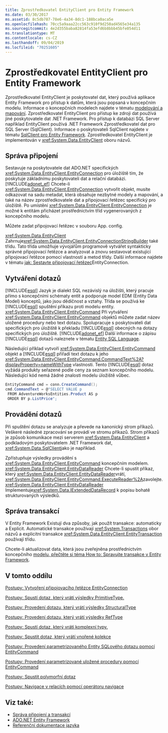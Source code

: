 ```yaml
---
title: Zprostředkovatel EntityClient pro Entity Framework
ms.date: 03/30/2017
ms.assetid: 8c5db787-78e6-4a34-8dc1-188bca0aca5e
ms.openlocfilehash: 70cc5a9aaa22cc563c910f9d250ad4565e34a135
ms.sourcegitcommit: 4e2d355baba82814fa53efd6b8bbb45bfe054d11
ms.translationtype: MT
ms.contentlocale: cs-CZ
ms.lasthandoff: 09/04/2019
ms.locfileid: "70251605"
---
```

# <a name="entityclient-provider-for-the-entity-framework"></a>Zprostředkovatel EntityClient pro Entity Framework
Zprostředkovatel EntityClient je poskytovatel dat, který používá aplikace Entity Framework pro přístup k datům, která jsou popsaná v koncepčním modelu. Informace o koncepčních modelech najdete v tématu [modelování a mapování](modeling-and-mapping.md). Zprostředkovatel EntityClient pro přístup ke zdroji dat používá jiné poskytovatele dat .NET Framework. Pro přístup k databázi SQL Server například EntityClient používá .NET Framework Zprostředkovatel dat pro SQL Server (SqlClient). Informace o poskytovateli SqlClient najdete v tématu [SqlClient pro Entity Framework](sqlclient-for-the-entity-framework.md). Zprostředkovatel EntityClient je implementován v <xref:System.Data.EntityClient> oboru názvů.  
  
## <a name="managing-connections"></a>Správa připojení  
 Sestavuje na poskytovatele dat ADO.NET specifických <xref:System.Data.EntityClient.EntityConnection> pro úložiště tím, že poskytuje základnímu poskytovateli dat a relační databázi. [!INCLUDE[adonet_ef](../../../../../includes/adonet-ef-md.md)] Chcete-li <xref:System.Data.EntityClient.EntityConnection> vytvořit objekt, musíte odkazovat na sadu metadat, která obsahuje nezbytné modely a mapování, a také na název zprostředkovatele dat a připojovací řetězec specifický pro úložiště. Po umístění <xref:System.Data.EntityClient.EntityConnection> je možné k entitám přicházet prostřednictvím tříd vygenerovaných z koncepčního modelu.  
  
 Můžete zadat připojovací řetězec v souboru App. config.  
  
 <xref:System.Data.EntityClient> Zahrnuje<xref:System.Data.EntityClient.EntityConnectionStringBuilder> také třídu. Tato třída umožňuje vývojářům programově vytvářet syntakticky správné připojovací řetězce a analyzovat a znovu sestavovat existující připojovací řetězce pomocí vlastností a metod třídy. Další informace najdete v tématu [jak: Sestavte připojovací řetězec](how-to-build-an-entityconnection-connection-string.md)EntityConnection.  
  
## <a name="creating-queries"></a>Vytváření dotazů  
 [!INCLUDE[esql](../../../../../includes/esql-md.md)] Jazyk je dialekt SQL nezávislý na úložišti, který pracuje přímo s koncepčními schématy entit a podporuje model EDM (Entity Data Model) konceptů, jako jsou dědičnost a vztahy. Třída se používá ke [!INCLUDE[esql](../../../../../includes/esql-md.md)] spuštění příkazu proti modelu entity. <xref:System.Data.EntityClient.EntityCommand> Při vytváření <xref:System.Data.EntityClient.EntityCommand> objektů můžete zadat název uložené procedury nebo text dotazu. Spolupracuje s poskytovateli dat specifických pro úložiště k překladu [!INCLUDE[esql](../../../../../includes/esql-md.md)] obecných na dotazy specifických pro úložiště. [!INCLUDE[adonet_ef](../../../../../includes/adonet-ef-md.md)] Další informace o zápisu [!INCLUDE[esql](../../../../../includes/esql-md.md)] dotazů naleznete v tématu [Entity SQL Language](./language-reference/entity-sql-language.md).  
  
 Následující příklad vytvoří <xref:System.Data.EntityClient.EntityCommand> objekt a [!INCLUDE[esql](../../../../../includes/esql-md.md)] přiřadí text dotazu k jeho <xref:System.Data.EntityClient.EntityCommand.CommandText%2A?displayProperty=nameWithType> vlastnosti. Tento [!INCLUDE[esql](../../../../../includes/esql-md.md)] dotaz vyžádá produkty seřazené podle ceny za seznam koncepčního modelu. Následující kód nemá žádné znalosti modelu úložiště vůbec.  
  
 ```csharp
EntityCommand cmd = conn.CreateCommand();
cmd.CommandText = @"SELECT VALUE p
  FROM AdventureWorksEntities.Product AS p
  ORDER BY p.ListPrice";
```
  
## <a name="executing-queries"></a>Provádění dotazů  
 Při spuštění dotazu se analyzuje a převede na kanonický strom příkazů. Veškeré následné zpracování se provádí ve stromu příkazů. Strom příkazů je způsob komunikace mezi serverem <xref:System.Data.EntityClient> a podkladovým poskytovatelem .NET Framework dat, <xref:System.Data.SqlClient>jako je například.  
  
 Zpřístupňuje výsledky provádění s <xref:System.Data.EntityClient.EntityCommand> koncepčním modelem. <xref:System.Data.EntityClient.EntityDataReader> Chcete-li spustit příkaz, který <xref:System.Data.EntityClient.EntityDataReader>vrátí, <xref:System.Data.EntityClient.EntityCommand.ExecuteReader%2A>zavolejte. <xref:System.Data.EntityClient.EntityDataReader> Implementuje<xref:System.Data.IExtendedDataRecord> k popisu bohatě strukturovaných výsledků.  
  
## <a name="managing-transactions"></a>Správa transakcí  
 V Entity Framework Existují dva způsoby, jak použít transakce: automaticky a Explicit. Automatické transakce používají <xref:System.Transactions> obor názvů a explicitní transakce <xref:System.Data.EntityClient.EntityTransaction> používají třídu.  
  
 Chcete-li aktualizovat data, která jsou zveřejněna prostřednictvím koncepčního [modelu, přečtěte si téma How to: Spravujte transakce v Entity Framework](https://docs.microsoft.com/previous-versions/dotnet/netframework-4.0/bb738523(v=vs.100)).  
  
## <a name="in-this-section"></a>V tomto oddílu  
 [Postupy: Vytvoření připojovacího řetězce EntityConnection](how-to-build-an-entityconnection-connection-string.md)  
  
 [Postupy: Spustí dotaz, který vrátí výsledky PrimitiveType.](how-to-execute-a-query-that-returns-primitivetype-results.md)  
  
 [Postupy: Provedení dotazu, který vrátí výsledky StructuralType](how-to-execute-a-query-that-returns-structuraltype-results.md)  
  
 [Postupy: Provedení dotazu, který vrátí výsledky RefType](how-to-execute-a-query-that-returns-reftype-results.md)  
  
 [Postupy: Spustí dotaz, který vrátí komplexní typy.](how-to-execute-a-query-that-returns-complex-types.md)  
  
 [Postupy: Spustit dotaz, který vrátí vnořené kolekce](how-to-execute-a-query-that-returns-nested-collections.md)  
  
 [Postupy: Provedení parametrizovaného Entity SQLového dotazu pomocí EntityCommand](how-to-execute-a-parameterized-entity-sql-query-using-entitycommand.md)  
  
 [Postupy: Provedení parametrizované uložené procedury pomocí EntityCommand](how-to-execute-a-parameterized-stored-procedure-using-entitycommand.md)  
  
 [Postupy: Spustit polymorfní dotaz](how-to-execute-a-polymorphic-query.md)  
  
 [Postupy: Navigace v relacích pomocí operátoru navigace](how-to-navigate-relationships-with-the-navigate-operator.md)  
  
## <a name="see-also"></a>Viz také:

- [Správa připojení a transakcí](https://docs.microsoft.com/previous-versions/dotnet/netframework-4.0/bb896325(v=vs.100))
- [ADO.NET Entity Framework](index.md)
- [Referenční dokumentace jazyka](./language-reference/index.md)
